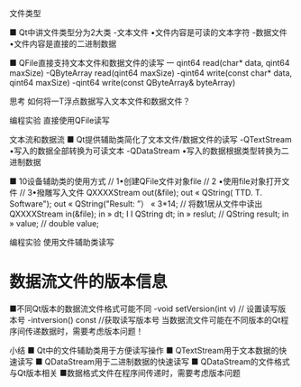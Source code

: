 文件类型

■ Qt中讲文件类型分为2大类
-文本文件
•文件内容是可读的文本字符
-数据文件
•文件内容是直接的二进制数据


■ QFile直接支持文本文件和数据文件的读写
一 qint64 read(char* data, qint64 maxSize)
-QByteArray read(qint64 maxSize)
-qint64 write(const char* data, qint64 maxSize)
-qint64 write(const QByteArray& byteArray)

思考
如何将一T浮点数据写入文本文件和数据文件？

编程实验 直接使用QFile读写 

文本流和数据流
■ Qt提供辅助类简化了文本文件/数据文件的读写
-QTextStream
•写入的数据全部转换为可读文本
-QDataStream
•写入的数据根据类型转换为二进制数据

■ 10设备辅助类的使用方式
// 1•创建QFile文件对象file
// 2 •使用file对象打开文件
// 3•撥雕写入文件
QXXXXStream out(&file);
out « QString( TTD. T. Software");
out « QString("Result: ”） « 3*14;
// 将数1居从文件中读出
QXXXXStream in(&file);
in » dt; I I QString dt;
in » reslut; // QString result;
in » value; // double value;


编程实验 使用文件辅助类读写

# 数据流文件的版本信息

■不同Qt版本的数据流文件格式可能不同
-void setVersion(int v) // 设置读写版本号
-intversion() const //获取读写版本号
当数据流文件可能在不同版本的Qt程
序间传递数据时，需要考虑版本问题！


小结
■ Qt中的文件辅助类用于方便读写操作
■ QTextStream用于文本数据的快速读写
■ QDataStream用于二进制数据的快速读写
■ QDataStream的文件格式与Qt版本相关
■数据格式文件在程序间传递时，需要考虑版本问题